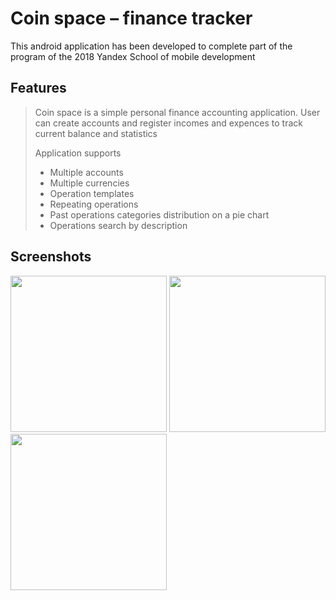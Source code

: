 
# Coin space – finance tracker

This android application has been developed to complete part of the program of the 2018 Yandex School of mobile development

## Features 

> Coin space is a simple personal finance accounting application. User can create accounts and register incomes and expences to track current balance and statistics
>
> Application supports
> * Multiple accounts
> * Multiple currencies
> * Operation templates
> * Repeating operations
> * Past operations categories distribution on a pie chart
> * Operations search by description

## Screenshots
<img src="../master/docs/1.png" width="250"> <img src="../master/docs/2.png" width="250"> <img src="../master/docs/3.png" width="250">
